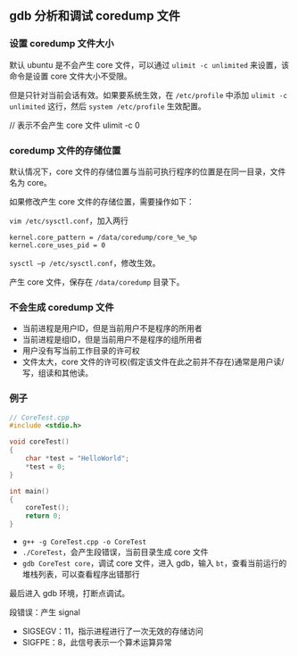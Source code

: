 ## gdb 分析和调试 coredump 文件

### 设置 coredump 文件大小

默认 ubuntu 是不会产生 core 文件，可以通过 `ulimit -c unlimited` 来设置，该命令是设置 core 文件大小不受限。

但是只针对当前会话有效。如果要系统生效，在 `/etc/profile` 中添加 `ulimit -c unlimited` 这行，然后 `system /etc/profile` 生效配置。

// 表示不会产生 core 文件
ulimit -c 0   

### coredump 文件的存储位置

默认情况下，core 文件的存储位置与当前可执行程序的位置是在同一目录，文件名为 core。

如果修改产生 core 文件的存储位置，需要操作如下：

`vim /etc/sysctl.conf`，加入两行

```
kernel.core_pattern = /data/coredump/core_%e_%p
kernel.core_uses_pid = 0
```
`sysctl –p /etc/sysctl.conf`，修改生效。

产生 core 文件，保存在 `/data/coredump` 目录下。

### 不会生成 coredump 文件

* 当前进程是用户ID，但是当前用户不是程序的所用者
* 当前进程是组ID，但是当前用户不是程序的组所用者
* 用户没有写当前工作目录的许可权
* 文件太大，core 文件的许可权(假定该文件在此之前并不存在)通常是用户读/写，组读和其他读。

### 例子

```c++
// CoreTest.cpp
#include <stdio.h>

void coreTest()
{
    char *test = "HelloWorld";
    *test = 0;
}

int main()
{
    coreTest();
    return 0;
}
```

* `g++ -g CoreTest.cpp -o CoreTest`
* `./CoreTest`，会产生段错误，当前目录生成 core 文件
* `gdb CoreTest core`，调试 core 文件，进入 gdb，输入 `bt`，查看当前运行的堆栈列表，可以查看程序出错那行

最后进入 gdb 环境，打断点调试。

段错误：产生 signal

* SIGSEGV：11，指示进程进行了一次无效的存储访问
* SIGFPE：8，此信号表示一个算术运算异常

